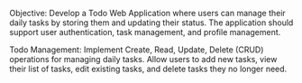 Objective:
Develop a Todo Web Application where users can manage their daily tasks by storing them and updating their status. The application should support user authentication, task management, and profile management.

Todo Management:
Implement Create, Read, Update, Delete (CRUD) operations for managing daily tasks.
Allow users to add new tasks, view their list of tasks, edit existing tasks, and delete tasks they no longer need.
